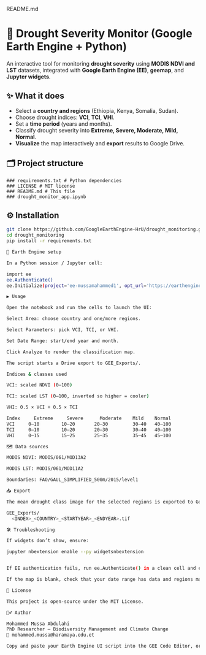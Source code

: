 README.md
# 🌾 Drought Severity Monitor (Google Earth Engine + Python)

An interactive tool for monitoring **drought severity** using **MODIS NDVI and LST** datasets, integrated with **Google Earth Engine (EE)**, **geemap**, and **Jupyter widgets**.

## ✨ What it does
- Select a **country and regions** (Ethiopia, Kenya, Somalia, Sudan).
- Choose drought indices: **VCI**, **TCI**, **VHI**.
- Set a **time period** (years and months).
- Classify drought severity into **Extreme, Severe, Moderate, Mild, Normal**.
- **Visualize** the map interactively and **export** results to Google Drive.

## 🗂 Project structure
    ### requirements.txt # Python dependencies
    ### LICENSE # MIT license
    ### README.md # This file
    ### drought_monitor_app.ipynb


## ⚙️ Installation
```bash
git clone https://github.com/GoogleEarthEngine-HrU/drought_monitoring.git
cd drought_monitoring
pip install -r requirements.txt

🔑 Earth Engine setup

In a Python session / Jupyter cell:

import ee
ee.Authenticate()
ee.Initialize(project='ee-mussamahammed1', opt_url='https://earthengine-highvolume.googleapis.com')

▶️ Usage

Open the notebook and run the cells to launch the UI:

Select Area: choose country and one/more regions.

Select Parameters: pick VCI, TCI, or VHI.

Set Date Range: start/end year and month.

Click Analyze to render the classification map.

The script starts a Drive export to GEE_Exports/.

Indices & classes used

VCI: scaled NDVI (0–100)

TCI: scaled LST (0–100, inverted so higher = cooler)

VHI: 0.5 × VCI + 0.5 × TCI

Index	  Extreme	  Severe	  Moderate	  Mild	  Normal
VCI	    0–10	    10–20	    20–30	      30–40	  40–100
TCI	    0–10	    10–20	    20–30	      30–40	  40–100
VHI	    0–15	    15–25	    25–35	      35–45	  45–100

🗺 Data sources

MODIS NDVI: MODIS/061/MOD13A2

MODIS LST: MODIS/061/MOD11A2

Boundaries: FAO/GAUL_SIMPLIFIED_500m/2015/level1

📤 Export

The mean drought class image for the selected regions is exported to Google Drive:

GEE_Exports/
  <INDEX>_<COUNTRY>_<STARTYEAR>_<ENDYEAR>.tif

🛠 Troubleshooting

If widgets don’t show, ensure:

jupyter nbextension enable --py widgetsnbextension


If EE authentication fails, run ee.Authenticate() in a clean cell and ensure browser pop-ups are allowed.

If the map is blank, check that your date range has data and regions match the GAUL names.

📄 License

This project is open-source under the MIT License.

🙋‍♂️ Author

Mohammed Mussa Abdulahi
PhD Researcher – Biodiversity Management and Climate Change
📧 mohammed.mussa@haramaya.edu.et

Copy and paste your Earth Engine UI script into the GEE Code Editor, or run the provided Jupyter notebook for the interactive app.